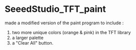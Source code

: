 SeeedStudio_TFT_paint
=====================

made a modified version of the paint program to include :
1) two more unique colors (orange &amp; pink) in the TFT library
2) a larger palette
3) a "Clear All" button.
